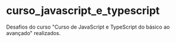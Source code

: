 # curso_javascript_e_typescript
Desafios do curso "Curso de JavaScript e TypeScript do básico ao avançado" realizados.
